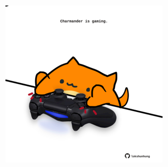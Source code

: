 <!-- built at 27/06/2025, 21:00:37 UTC -->
<p align="center">
  <img width="500" height="500" src="./ReadmeImage.svg">
</p>
